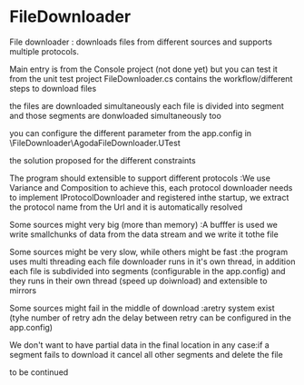 # FileDownloader
File downloader : downloads files from different sources and supports multiple protocols.

Main entry is from the Console project (not done yet) but you can test it from the unit test project
FileDownloader.cs contains the workflow/different steps to download files 

the files are downloaded simultaneously each file is divided into segment and those segments are donwloaded simultaneously too

you can configure the different parameter from the app.config in \FileDownloader\AgodaFileDownloader.UTest

the solution proposed for the different constraints

The program should extensible to support different protocols :We use Variance and Composition to achieve this, each protocol downloader needs to implement IProtocolDownloader and registered inthe startup, we extract the protocol name from the Url and it is automatically resolved

Some sources might very big (more than memory) :A bufffer is used we write smallchunks of data from the data stream and we write it tothe file 

Some sources might be very slow, while others might be fast :the program uses multi threading each file downloader runs in it's own thread, in addition each file is subdivided into segments (configurable in the app.config) and they runs in their own thread (speed up doiwnload) and extensible to mirrors

Some sources might fail in the middle of download :aretry system exist (tyhe number of retry adn the delay between retry can be configured in the app.config)

We don't want to have partial data in the final location in any case:if a segment fails to download it cancel all other segments and delete the file 

to be continued

